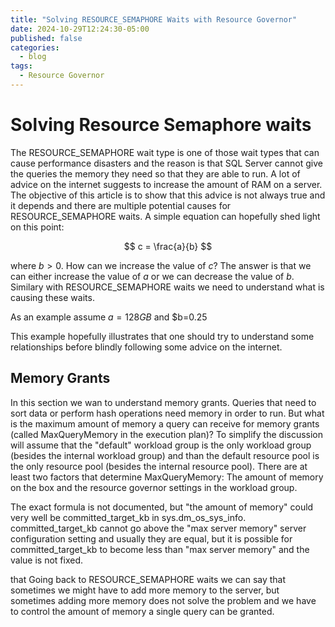 ```yaml
---
title: "Solving RESOURCE_SEMAPHORE Waits with Resource Governor"
date: 2024-10-29T12:24:30-05:00
published: false
categories:
  - blog
tags:
  - Resource Governor
---
```



# Solving Resource Semaphore waits  
The RESOURCE_SEMAPHORE wait type is one of those wait types that can cause performance disasters and the reason is that SQL Server cannot give the queries the memory they need so that they are able to run. A lot of advice on the internet suggests to increase the amount of RAM on a server. The objective of this article is to show that this advice is not always true and it depends and there are multiple potential causes for RESOURCE_SEMAPHORE waits. A simple equation can hopefully shed light on this point:  

$$
c = \frac{a}{b}
$$

where $b >0$. How can we increase the value of *c*? The answer is that we can either increase the value of *a* or we can decrease the value of *b*. Similary with RESOURCE_SEMAPHORE waits we need to understand what is causing these waits. 



As an example assume $a=128 GB$ and $b=0.25

This example hopefully illustrates that one should try to understand some relationships before blindly following some advice on the internet. 

## Memory Grants
In this section we wan to understand memory grants. Queries that need to sort data or perform hash operations need memory in order to run. But what is the maximum amount of memory a query can receive for memory grants (called MaxQueryMemory in the execution plan)? To simplify the discussion will assume that the "default" workload group is the only workload group (besides the internal workload group) and than the default resource pool is the only resource pool (besides the internal resource pool). There are at least two factors that determine MaxQueryMemory: The amount of memory on the box and the resource governor settings in the workload group. 

The exact formula is not documented, but "the amount of memory" could very well be committed_target_kb in sys.dm_os_sys_info. committed_target_kb cannot go above the "max server memory" server configuration setting and usually they are equal, but it is possible for committed_target_kb to become less than "max server memory" and the value is not fixed.  





that Going back to RESOURCE_SEMAPHORE waits we can say that sometimes we might have to add more memory to the server, but sometimes adding more memory does not solve the problem and we have to control the amount of memory a single query can be granted. 
